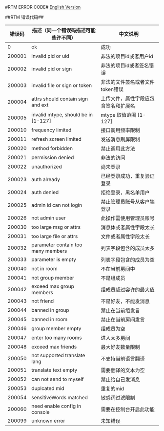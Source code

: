 #RTM ERROR CODE#
[English Version](README.md)

##RTM 错误代码##

| 错误码 | 描述（同一个错误码描述可能些许不同） | 中文说明 |
|------|-------|-----|
| 0 | ok | 成功 | 
| 200001 | invalid pid or uid | 非法的项目id或者用户id | 
| 200002 | invalid pid or sign | 非法的项目id或者签名错误 | 
| 200003 | invalid file or sign or token | 非法的文件签名或者文件token错误 | 
| 200004 | attrs should contain sign and ext | 上传文件，属性字段应包含签名和扩展名 | 
| 200005 | invalid mtype, should be in [1-127] | mtype 取值范围 [1-127] | 
| 200010 | frequency limited | 接口调用频率限制 | 
| 200011 | refresh screen limited | 发送消息刷屏限制 | 
| 200020 | method forbidden | 禁止调用此方法 | 
| 200021 | permission denied | 非法的访问 | 
| 200022 | unauthorized  | 尚未登录 | 
| 200023 | auth already | 已经登录成功，重复验证登录 | 
| 200024 | auth denied | 拒绝登录，黑名单用户 | 
| 200025 | admin id can not login | 禁止管理员账号从客户端登录 | 
| 200026 | not admin user | 此操作需使用管理员账号 | 
| 200030 | too large msg or attrs | 消息体或者属性字段太长 | 
| 200031 | too large file or attrs | 文件或者属性字段太长 | 
| 200032 | parameter contain too many members | 列表字段包含的成员太多 | 
| 200033 | parameter is empty | 列表字段包含的成员为空 | 
| 200040 | not in room | 不在当前房间中 | 
| 200041 | not group member | 不是组成员 | 
| 200042 | exceed max group members | 组成员超过容许的最大值 | 
| 200043 | not friend | 不是好友，不能发消息 | 
| 200044 | banned in group | 禁止在当前组发言 | 
| 200045 | banned in room | 禁止在当前房间发言 | 
| 200046 | group member empty | 组成员为空 | 
| 200047 | enter too many rooms | 进入太多房间 | 
| 200048 | exceed max friends | 最大好友数量限制 | 
| 200050 | not supported translate lang | 不支持当前语言翻译 | 
| 200051 | translate text empty | 需要翻译的文本为空 | 
| 200052 | can not send to myself | 禁止给自己发消息 | 
| 200053 | duplcated mid | 重复的mid | 
| 200054 | sensitiveWords matched | 敏感词过滤限制 | 
| 200060 | need enable config in console | 需要在控制台开启此功能 | 
| 200099 | unknown error | 未知错误 | 
